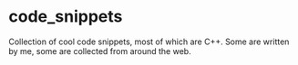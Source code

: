 # code_snippets
Collection of cool code snippets, most of which are C++.  Some are written by me, some are collected from around the web.
